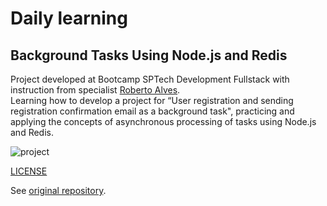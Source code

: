 # Daily learning

## Background Tasks Using Node.js and Redis

Project developed at Bootcamp SPTech Development Fullstack with instruction from specialist [Roberto Alves](https://github.com/robertosousa1/ "Roberto Alves").</br>
Learning how to develop a project for “User registration and sending registration confirmation email as a background task", practicing and applying the concepts of asynchronous processing of tasks using Node.js and Redis.

![project](https://user-images.githubusercontent.com/95108889/215904181-9d5dcec2-18a3-4ab5-aa4b-86214e05ccee.jpg)

[LICENSE](./LICENSE)

See [original repository](https://github.com/robertosousa1/background-jobs-class-by-dio).
